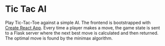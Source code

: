 # Tic Tac AI
Play Tic-Tac-Toe against a simple AI. The frontend is bootstrapped with [Create React App](https://github.com/facebookincubator/create-react-app). Every time a player makes a move, the game state is sent to a Flask server where the next best move is calculated and then returned. The optimal move is found by the minimax algorithm. 